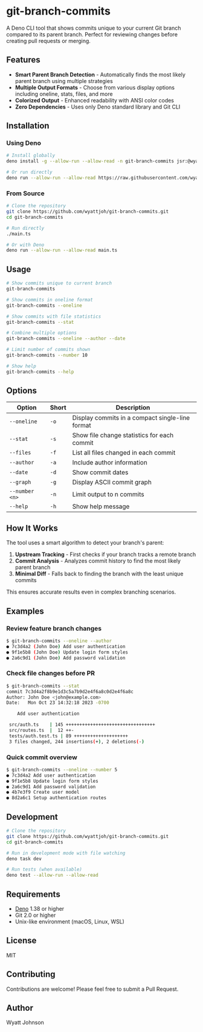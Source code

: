 # git-branch-commits

A Deno CLI tool that shows commits unique to your current Git branch compared to
its parent branch. Perfect for reviewing changes before creating pull requests
or merging.

## Features

- **Smart Parent Branch Detection** - Automatically finds the most likely parent
  branch using multiple strategies
- **Multiple Output Formats** - Choose from various display options including
  oneline, stats, files, and more
- **Colorized Output** - Enhanced readability with ANSI color codes
- **Zero Dependencies** - Uses only Deno standard library and Git CLI

## Installation

### Using Deno

```bash
# Install globally
deno install -g --allow-run --allow-read -n git-branch-commits jsr:@wyattjoh/git-branch-commits

# Or run directly
deno run --allow-run --allow-read https://raw.githubusercontent.com/wyattjoh/git-branch-commits/main/main.ts
```

### From Source

```bash
# Clone the repository
git clone https://github.com/wyattjoh/git-branch-commits.git
cd git-branch-commits

# Run directly
./main.ts

# Or with Deno
deno run --allow-run --allow-read main.ts
```

## Usage

```bash
# Show commits unique to current branch
git-branch-commits

# Show commits in oneline format
git-branch-commits --oneline

# Show commits with file statistics
git-branch-commits --stat

# Combine multiple options
git-branch-commits --oneline --author --date

# Limit number of commits shown
git-branch-commits --number 10

# Show help
git-branch-commits --help
```

## Options

| Option         | Short | Description                                     |
| -------------- | ----- | ----------------------------------------------- |
| `--oneline`    | `-o`  | Display commits in a compact single-line format |
| `--stat`       | `-s`  | Show file change statistics for each commit     |
| `--files`      | `-f`  | List all files changed in each commit           |
| `--author`     | `-a`  | Include author information                      |
| `--date`       | `-d`  | Show commit dates                               |
| `--graph`      | `-g`  | Display ASCII commit graph                      |
| `--number <n>` | `-n`  | Limit output to n commits                       |
| `--help`       | `-h`  | Show help message                               |

## How It Works

The tool uses a smart algorithm to detect your branch's parent:

1. **Upstream Tracking** - First checks if your branch tracks a remote branch
2. **Commit Analysis** - Analyzes commit history to find the most likely parent
   branch
3. **Minimal Diff** - Falls back to finding the branch with the least unique
   commits

This ensures accurate results even in complex branching scenarios.

## Examples

### Review feature branch changes

```bash
$ git-branch-commits --oneline --author
● 7c3d4a2 (John Doe) Add user authentication
● 9f1e5b8 (John Doe) Update login form styles
● 2a6c9d1 (John Doe) Add password validation
```

### Check file changes before PR

```bash
$ git-branch-commits --stat
commit 7c3d4a2f8b9e1d3c5a7b9d2e4f6a8c0d2e4f6a8c
Author: John Doe <john@example.com>
Date:   Mon Oct 23 14:32:18 2023 -0700

    Add user authentication

 src/auth.ts    | 145 +++++++++++++++++++++++++++++++++
 src/routes.ts  |  12 ++-
 tests/auth.test.ts | 89 ++++++++++++++++++++
 3 files changed, 244 insertions(+), 2 deletions(-)
```

### Quick commit overview

```bash
$ git-branch-commits --oneline --number 5
● 7c3d4a2 Add user authentication
● 9f1e5b8 Update login form styles
● 2a6c9d1 Add password validation
● 4b7e3f9 Create user model
● 8d2a6c1 Setup authentication routes
```

## Development

```bash
# Clone the repository
git clone https://github.com/wyattjoh/git-branch-commits.git
cd git-branch-commits

# Run in development mode with file watching
deno task dev

# Run tests (when available)
deno test --allow-run --allow-read
```

## Requirements

- [Deno](https://deno.land/) 1.38 or higher
- Git 2.0 or higher
- Unix-like environment (macOS, Linux, WSL)

## License

MIT

## Contributing

Contributions are welcome! Please feel free to submit a Pull Request.

## Author

Wyatt Johnson
